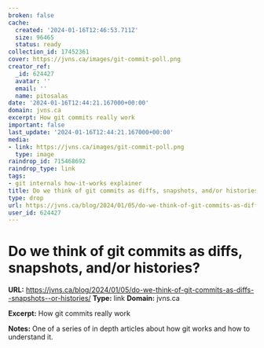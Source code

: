```yaml
---
broken: false
cache:
  created: '2024-01-16T12:46:53.711Z'
  size: 96465
  status: ready
collection_id: 17452361
cover: https://jvns.ca/images/git-commit-poll.png
creator_ref:
  _id: 624427
  avatar: ''
  email: ''
  name: pitosalas
date: '2024-01-16T12:44:21.167000+00:00'
domain: jvns.ca
excerpt: How git commits really work
important: false
last_update: '2024-01-16T12:44:21.167000+00:00'
media:
- link: https://jvns.ca/images/git-commit-poll.png
  type: image
raindrop_id: 715468692
raindrop_type: link
tags:
- git internals how-it-works explainer
title: Do we think of git commits as diffs, snapshots, and/or histories?
type: drop
url: https://jvns.ca/blog/2024/01/05/do-we-think-of-git-commits-as-diffs--snapshots--or-histories/
user_id: 624427
---
```


# Do we think of git commits as diffs, snapshots, and/or histories?

**URL:** https://jvns.ca/blog/2024/01/05/do-we-think-of-git-commits-as-diffs--snapshots--or-histories/
**Type:** link
**Domain:** jvns.ca

**Excerpt:** How git commits really work

**Notes:**
One of a series of in depth articles about how git works and how to understand it. 
